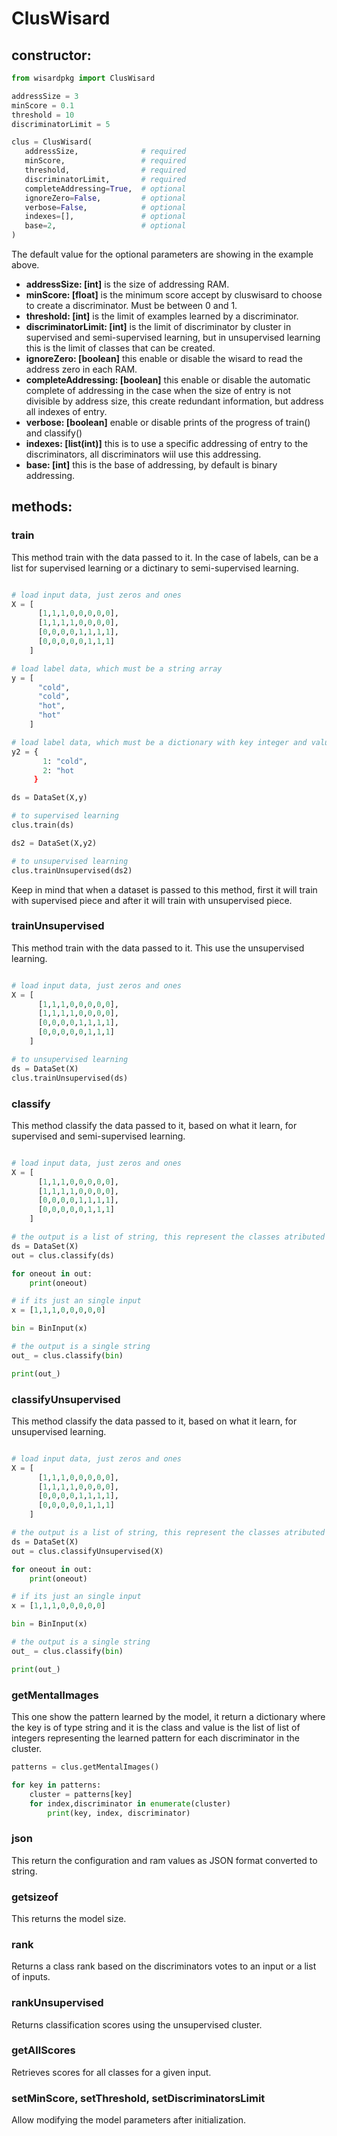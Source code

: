 # ClusWisard
## constructor:
```python
from wisardpkg import ClusWisard

addressSize = 3 
minScore = 0.1 
threshold = 10
discriminatorLimit = 5

clus = ClusWisard(
   addressSize,              # required
   minScore,                 # required
   threshold,                # required
   discriminatorLimit,       # required
   completeAddressing=True,  # optional
   ignoreZero=False,         # optional
   verbose=False,            # optional
   indexes=[],               # optional
   base=2,                   # optional
)
```
The default value for the optional parameters are showing in the example above.
- **addressSize: [int]** is the size of addressing RAM.
- **minScore: [float]** is the minimum score accept by cluswisard to choose to create a discriminator. Must be between 0 and 1.
- **threshold: [int]** is the limit of examples learned by a discriminator.
- **discriminatorLimit: [int]** is the limit of discriminator by cluster in supervised and semi-supervised learning, but in unsupervised learning this is the limit of classes that can be created.
- **ignoreZero: [boolean]** this enable or disable the wisard to read the address zero in each RAM.
- **completeAddressing: [boolean]** this enable or disable the automatic complete of addressing in the case when the size of entry is not divisible by address size, this create redundant information, but address all indexes of entry.
- **verbose: [boolean]** enable or disable prints of the progress of train() and classify()
- **indexes: [list(int)]** this is to use a specific addressing of entry to the discriminators, all discriminators wiil use this addressing.
- **base: [int]** this is the base of addressing, by default is binary addressing.

## methods:
### train
This method train with the data passed to it. In the case of labels, can be a list for supervised learning or a dictinary to semi-supervised learning.
```python

# load input data, just zeros and ones  
X = [
      [1,1,1,0,0,0,0,0],
      [1,1,1,1,0,0,0,0],
      [0,0,0,0,1,1,1,1],
      [0,0,0,0,0,1,1,1]
    ]

# load label data, which must be a string array
y = [
      "cold",
      "cold",
      "hot",
      "hot"
    ]

# load label data, which must be a dictionary with key integer and value string
y2 = {
       1: "cold",
       2: "hot
     }

ds = DataSet(X,y)

# to supervised learning
clus.train(ds)

ds2 = DataSet(X,y2)

# to unsupervised learning
clus.trainUnsupervised(ds2)

```
Keep in mind that when a dataset is passed to this method, first it will train with supervised piece and after it will train with unsupervised piece.
### trainUnsupervised
This method train with the data passed to it. This use the unsupervised learning.
```python

# load input data, just zeros and ones  
X = [
      [1,1,1,0,0,0,0,0],
      [1,1,1,1,0,0,0,0],
      [0,0,0,0,1,1,1,1],
      [0,0,0,0,0,1,1,1]
    ]

# to unsupervised learning
ds = DataSet(X)
clus.trainUnsupervised(ds)

```
### classify
This method classify the data passed to it, based on what it learn, for supervised and semi-supervised learning.
```python

# load input data, just zeros and ones  
X = [
      [1,1,1,0,0,0,0,0],
      [1,1,1,1,0,0,0,0],
      [0,0,0,0,1,1,1,1],
      [0,0,0,0,0,1,1,1]
    ]

# the output is a list of string, this represent the classes atributed to each input
ds = DataSet(X)
out = clus.classify(ds)

for oneout in out:
    print(oneout)

# if its just an single input
x = [1,1,1,0,0,0,0,0]

bin = BinInput(x)

# the output is a single string
out_ = clus.classify(bin)

print(out_)
```

### classifyUnsupervised
This method classify the data passed to it, based on what it learn, for unsupervised learning.
```python

# load input data, just zeros and ones  
X = [
      [1,1,1,0,0,0,0,0],
      [1,1,1,1,0,0,0,0],
      [0,0,0,0,1,1,1,1],
      [0,0,0,0,0,1,1,1]
    ]

# the output is a list of string, this represent the classes atributed to each input
ds = DataSet(X)
out = clus.classifyUnsupervised(X)

for oneout in out:
    print(oneout)

# if its just an single input
x = [1,1,1,0,0,0,0,0]

bin = BinInput(x)

# the output is a single string
out_ = clus.classify(bin)

print(out_)
```

### getMentalImages
This one show the pattern learned by the model, it return a dictionary where the key is of type string and it is the class and value is the list of list of integers representing the learned pattern for each discriminator in the cluster.
```python
patterns = clus.getMentalImages()

for key in patterns:
    cluster = patterns[key]
    for index,discriminator in enumerate(cluster)
        print(key, index, discriminator)

```
### json
This return the configuration and ram values as JSON format converted to string.
### getsizeof
This returns the model size.
### rank
Returns a class rank based on the discriminators votes to an input or a list of inputs.
### rankUnsupervised
Returns classification scores using the unsupervised cluster.
### getAllScores
Retrieves scores for all classes for a given input.
### setMinScore, setThreshold, setDiscriminatorsLimit
Allow modifying the model parameters after initialization.
